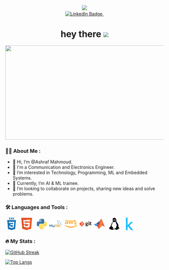<div id="header" align="center">
  <img src="https://media.giphy.com/media/J13MUhDkvmosPanF5o/giphy.gif" width="600"/>
</div>

<div id="badges" align="center">
  <a href="https://www.linkedin.com/in/ashraf-shehata-753211173/">
    <img src="https://img.shields.io/badge/LinkedIn-blue?style=for-the-badge&logo=linkedin&logoColor=white" alt="LinkedIn Badge"/>
  </a>
  <img src="https://komarev.com/ghpvc/?username=AshrafMah&style=flat-square&color=blue" alt="" />
<!--   <a href="your-youtube-URL">
    <img src="https://img.shields.io/badge/YouTube-red?style=for-the-badge&logo=youtube&logoColor=white" alt="Youtube Badge"/>
  </a>
  <a href="your-twitter-URL">
    <img src="https://img.shields.io/badge/Twitter-blue?style=for-the-badge&logo=twitter&logoColor=white" alt="Twitter Badge"/>
  </a> -->
  <h1 align="center">
  hey there
  <img src="https://media.giphy.com/media/hvRJCLFzcasrR4ia7z/giphy.gif" width="30px"/>
  </h1>
</div>

<div align="center">
  <img src="https://media.giphy.com/media/2IudUHdI075HL02Pkk/giphy.gif" width="600" height="300"/>
</div>

### :man_technologist: About Me :
- 👋 Hi, I’m @Ashraf Mahmoud.
- 🌱 I'm a Communication and Electronics Engineer.
- 👀 I’m interested in Technology, Programming, ML and Embedded Systems.
- 🌱 Currently, I’m AI & ML trainee.
- 💞️ I’m looking to collaborate on projects, sharing new ideas and solve problems.

### :hammer_and_wrench: Languages and Tools :
<div>
  <img src="https://github.com/devicons/devicon/blob/master/icons/css3/css3-plain-wordmark.svg"  title="CSS3" alt="CSS" width="40" height="40"/>&nbsp;
  <img src="https://github.com/devicons/devicon/blob/master/icons/html5/html5-original.svg" title="HTML5" alt="HTML" width="40" height="40"/>&nbsp;
  <img src="https://github.com/devicons/devicon/blob/master/icons/python/python-original.svg" title="Python" alt="Python" width="40" height="40"/>
  <img src="https://github.com/devicons/devicon/blob/master/icons/mysql/mysql-original-wordmark.svg" title="MySQL"  alt="MySQL" width="40" height="40"/>&nbsp;
  <img src="https://github.com/devicons/devicon/blob/master/icons/amazonwebservices/amazonwebservices-plain-wordmark.svg" title="AWS" alt="AWS" width="40" height="40"/>&nbsp;
  <img src="https://github.com/devicons/devicon/blob/master/icons/git/git-original-wordmark.svg" title="Git" **alt="Git" width="40" height="40"/>
  <img src="https://github.com/devicons/devicon/blob/master/icons/matlab/matlab-original.svg"  title="Matlab" alt="Matlab" width="40" height="40"/>&nbsp;
   <img src="https://github.com/devicons/devicon/blob/master/icons/linux/linux-plain.svg"  title="Linux" alt="Linux" width="40" height="40"/>&nbsp;
  <img src="https://github.com/devicons/devicon/blob/master/icons/kaggle/kaggle-original.svg"  title="Kaggle" alt="Kaggle" width="40" height="40"/>&nbsp;
</div>

### :fire: My Stats :
[![GitHub Streak](http://github-readme-streak-stats.herokuapp.com?user=AshrafMah&theme=dark&background=000000)](https://git.io/streak-stats)

[![Top Langs](https://github-readme-stats.vercel.app/api/top-langs/?username=AshrafMah&layout=compact&theme=vision-friendly-dark)](https://github.com/anuraghazra/github-readme-stats)
<!---
AshrafMah/AshrafMah is a ✨ special ✨ repository because its `README.md` (this file) appears on your GitHub profile.
You can click the Preview link to take a look at your changes.
--->
